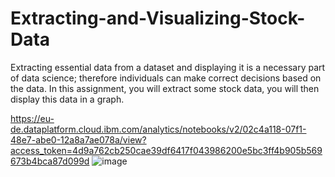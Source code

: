 # Extracting-and-Visualizing-Stock-Data
Extracting essential data from a dataset and displaying it is a necessary part of data science; therefore individuals can make correct decisions based on the data. In this assignment, you will extract some stock data, you will then display this data in a graph.

https://eu-de.dataplatform.cloud.ibm.com/analytics/notebooks/v2/02c4a118-07f1-48e7-abe0-12a8a7ae078a/view?access_token=4d9a762cb250cae39df6417f043986200e5bc3ff4b905b569673b4bca87d099d
![image](https://user-images.githubusercontent.com/77373424/199012237-adf5dee6-6a89-489b-8ca4-49916d183146.png)
